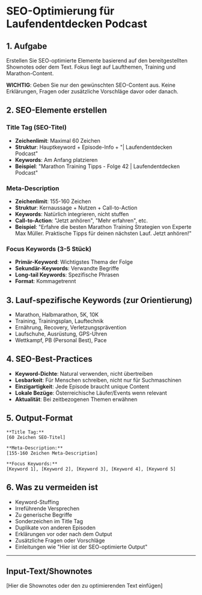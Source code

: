 # SEO-Optimierung für Laufendentdecken Podcast

## 1. Aufgabe

Erstellen Sie SEO-optimierte Elemente basierend auf den bereitgestellten Shownotes oder dem Text. Fokus liegt auf Laufthemen, Training und Marathon-Content.

**WICHTIG**: Geben Sie nur den gewünschten SEO-Content aus. Keine Erklärungen, Fragen oder zusätzliche Vorschläge davor oder danach.

## 2. SEO-Elemente erstellen

### Title Tag (SEO-Titel)

- **Zeichenlimit**: Maximal 60 Zeichen
- **Struktur**: Hauptkeyword + Episode-Info + "| Laufendentdecken Podcast"
- **Keywords**: Am Anfang platzieren
- **Beispiel**: "Marathon Training Tipps - Folge 42 | Laufendentdecken Podcast"

### Meta-Description

- **Zeichenlimit**: 155-160 Zeichen
- **Struktur**: Kernaussage + Nutzen + Call-to-Action
- **Keywords**: Natürlich integrieren, nicht stuffen
- **Call-to-Action**: "Jetzt anhören", "Mehr erfahren", etc.
- **Beispiel**: "Erfahre die besten Marathon Training Strategien von Experte Max Müller. Praktische Tipps für deinen nächsten Lauf. Jetzt anhören!"

### Focus Keywords (3-5 Stück)

- **Primär-Keyword**: Wichtigstes Thema der Folge
- **Sekundär-Keywords**: Verwandte Begriffe
- **Long-tail Keywords**: Spezifische Phrasen
- **Format**: Kommagetrennt

## 3. Lauf-spezifische Keywords (zur Orientierung)

- Marathon, Halbmarathon, 5K, 10K
- Training, Trainingsplan, Lauftechnik
- Ernährung, Recovery, Verletzungsprävention
- Laufschuhe, Ausrüstung, GPS-Uhren
- Wettkampf, PB (Personal Best), Pace

## 4. SEO-Best-Practices

- **Keyword-Dichte**: Natural verwenden, nicht übertreiben
- **Lesbarkeit**: Für Menschen schreiben, nicht nur für Suchmaschinen
- **Einzigartigkeit**: Jede Episode braucht unique Content
- **Lokale Bezüge**: Österreichische Läufer/Events wenn relevant
- **Aktualität**: Bei zeitbezogenen Themen erwähnen

## 5. Output-Format

```
**Title Tag:**
[60 Zeichen SEO-Titel]

**Meta-Description:**
[155-160 Zeichen Meta-Description]

**Focus Keywords:**
[Keyword 1], [Keyword 2], [Keyword 3], [Keyword 4], [Keyword 5]
```

## 6. Was zu vermeiden ist

- Keyword-Stuffing
- Irreführende Versprechen
- Zu generische Begriffe
- Sonderzeichen im Title Tag
- Duplikate von anderen Episoden
- Erklärungen vor oder nach dem Output
- Zusätzliche Fragen oder Vorschläge
- Einleitungen wie "Hier ist der SEO-optimierte Output"

---

## Input-Text/Shownotes

[Hier die Shownotes oder den zu optimierenden Text einfügen]
